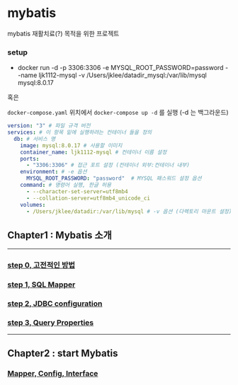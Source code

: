 # mybatis

mybatis 재활치료(?) 목적을 위한 프로젝트

### setup

- docker run -d -p 3306:3306 -e MYSQL_ROOT_PASSWORD=password --name ljk1112-mysql -v /Users/jklee/datadir_mysql:/var/lib/mysql mysql:8.0.17

혹은

`docker-compose.yaml` 위치에서 `docker-compose up -d` 를 실행 (-d 는 백그라운드)
```yaml
version: "3" # 파일 규격 버전
services: # 이 항목 밑에 실행하려는 컨테이너 들을 정의
  db: # 서비스 명
    image: mysql:8.0.17 # 사용할 이미지
    container_name: ljk1112-mysql # 컨테이너 이름 설정
    ports:
      - "3306:3306" # 접근 포트 설정 (컨테이너 외부:컨테이너 내부)
    environment: # -e 옵션
      MYSQL_ROOT_PASSWORD: "password"  # MYSQL 패스워드 설정 옵션
    command: # 명령어 실행, 한글 허용
      - --character-set-server=utf8mb4
      - --collation-server=utf8mb4_unicode_ci
    volumes:
      - /Users/jklee/datadir:/var/lib/mysql # -v 옵션 (다렉토리 마운트 설정)
```

## Chapter1 : Mybatis 소개

---

### [step 0, 고전적인 방법](./src/main/java/com/example/jk/mybatis/step0/README.md)

### [step 1, SQL Mapper](./src/main/java/com/example/jk/mybatis/step1/README.md)

### [step 2, JDBC configuration](./src/main/java/com/example/jk/mybatis/step2/README.md)

### [step 3, Query Properties](./src/main/java/com/example/jk/mybatis/step3/README.md)

---

## Chapter2 : start Mybatis

### [Mapper, Config, Interface](./src/main/java/com/example/jk/mybatis/chapter02/README.md)

